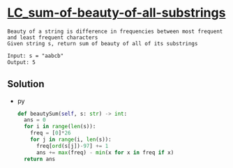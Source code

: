 # [LC_sum-of-beauty-of-all-substrings](https://leetcode.com/problems/sum-of-beauty-of-all-substrings)

```en
Beauty of a string is difference in frequencies between most frequent and least frequent characters
Given string s, return sum of beauty of all of its substrings
```

```txt
Input: s = "aabcb"
Output: 5
```

## Solution

* py

  ```py
  def beautySum(self, s: str) -> int:
    ans = 0
    for i in range(len(s)):
      freq = [0]*26
      for j in range(i, len(s)):
        freq[ord(s[j])-97] += 1
        ans += max(freq) - min(x for x in freq if x)
    return ans
  ```
